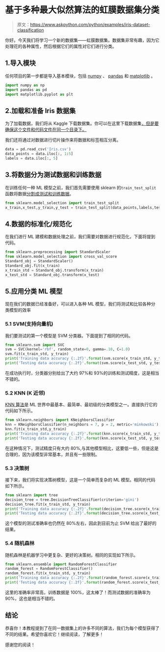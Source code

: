 # 基于多种最大似然算法的虹膜数据集分类

> 原文：<https://www.askpython.com/python/examples/iris-dataset-classification>

你好。今天我们将学习一个新的数据集——虹膜数据集。数据集非常有趣，因为它处理花的各种属性，然后根据它们的属性对它们进行分类。

## 1.导入模块

任何项目的第一步都是导入基本模块，包括 [numpy](https://www.askpython.com/python-modules/numpy/python-numpy-module) 、 [pandas](https://www.askpython.com/python-modules/pandas/python-pandas-module-tutorial) 和 [matplotlib](https://www.askpython.com/python-modules/matplotlib/python-matplotlib) 。

```py
import numpy as np
import pandas as pd
import matplotlib.pyplot as plt

```

## 2.加载和准备 Iris 数据集

为了加载数据，我们将从 Kaggle 下载数据集。你可以在这里下载数据集[，但是要确保这个文件和代码文件在同一个目录下。](https://www.kaggle.com/uciml/iris)

我们还将通过对数据进行切片操作来将数据和标签相互分离。

```py
data = pd.read_csv('Iris.csv')
data_points = data.iloc[:, 1:5]
labels = data.iloc[:, 5]

```

## 3.将数据分为测试数据和训练数据

在训练任何一种 ML 模型之前，我们首先需要使用 sklearn 的`train_test_split`函数将数据[分割成测试和训练数据](https://www.askpython.com/python/examples/split-data-training-and-testing-set)。

```py
from sklearn.model_selection import train_test_split
x_train,x_test,y_train,y_test = train_test_split(data_points,labels,test_size=0.2)

```

## 4.数据的标准化/规范化

在我们进行 ML 建模和数据处理之前，我们需要对数据进行规范化，下面将提到代码。

```py
from sklearn.preprocessing import StandardScaler
from sklearn.model_selection import cross_val_score
Standard_obj = StandardScaler()
Standard_obj.fit(x_train)
x_train_std = Standard_obj.transform(x_train)
x_test_std = Standard_obj.transform(x_test)

```

## 5.应用分类 ML 模型

现在我们的数据已经准备好，可以进入各种 ML 模型，我们将测试和比较各种分类模型的效率

### 5.1 SVM(支持向量机)

我们要测试的第一个模型是 SVM 分类器。下面提到了相同的代码。

```py
from sklearn.svm import SVC
svm = SVC(kernel='rbf', random_state=0, gamma=.10, C=1.0)
svm.fit(x_train_std, y_train)
print('Training data accuracy {:.2f}'.format(svm.score(x_train_std, y_train)*100))
print('Testing data accuracy {:.2f}'.format(svm.score(x_test_std, y_test)*100))

```

在成功执行时，分类器分别给出了大约 97%和 93%的训练和测试精度，这是相当不错的。

### 5.2 KNN (K 近邻)

[KNN 算法](https://www.askpython.com/python/examples/knn-in-python)是 ML 世界中最基本、最简单、最初级的分类模型之一。直接执行它的代码如下所示。

```py
from sklearn.neighbors import KNeighborsClassifier
knn = KNeighborsClassifier(n_neighbors = 7, p = 2, metric='minkowski')
knn.fit(x_train_std,y_train)
print('Training data accuracy {:.2f}'.format(knn.score(x_train_std, y_train)*100))
print('Testing data accuracy {:.2f}'.format(knn.score(x_test_std, y_test)*100))

```

在这种情况下，测试精度只有大约 80%,与其他模型相比，这要低一些，但是这是合理的，因为该模型非常基本，并且有一些限制。

### 5.3 决策树

接下来，我们将实现决策树模型，这是一个简单而复杂的 ML 模型。相同的代码如下所示。

```py
from sklearn import tree
decision_tree = tree.DecisionTreeClassifier(criterion='gini')
decision_tree.fit(x_train_std, y_train)
print('Training data accuracy {:.2f}'.format(decision_tree.score(x_train_std, y_train)*100))
print('Testing data accuracy {:.2f}'.format(decision_tree.score(x_test_std, y_test)*100))

```

这个模型的测试准确率也仍然在 80%左右，因此到目前为止 SVM 给出了最好的结果。

### 5.4 随机森林

随机森林是机器学习中更复杂、更好的决策树。相同的实现如下所示。

```py
from sklearn.ensemble import RandomForestClassifier
random_forest = RandomForestClassifier()
random_forest.fit(x_train_std, y_train)
print('Training data accuracy {:.2f}'.format(random_forest.score(x_train_std, y_train)*100))
print('Testing data accuracy {:.2f}'.format(random_forest.score(x_test_std, y_test)*100))

```

这里的准确率非常高，训练数据是 100%，这太棒了！而测试数据的准确率为 90%，这也是相当不错的。

## 结论

恭喜你！本教程提到了在同一数据集上的许多不同的算法，我们为每个模型获得了不同的结果。希望你喜欢它！继续阅读，了解更多！

感谢您的阅读！